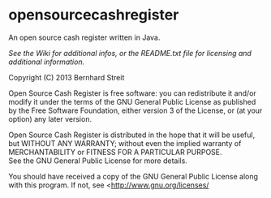 opensourcecashregister
======================

An open source cash register written in Java.

*See the Wiki for additional infos, or the README.txt file for licensing and additional information.*

Copyright (C) 2013 Bernhard Streit


Open Source Cash Register is free software: you can redistribute it 
and/or modify it under the terms of the GNU General Public License 
as published by the Free Software Foundation, either version 3 of 
the License, or (at your option) any later version.

Open Source Cash Register is distributed in the hope that it will 
be useful, but WITHOUT ANY WARRANTY; without even the implied 
warranty of MERCHANTABILITY or FITNESS FOR A PARTICULAR PURPOSE.  
See the GNU General Public License for more details.

You should have received a copy of the GNU General Public License
along with this program. If not, see <http://www.gnu.org/licenses/
